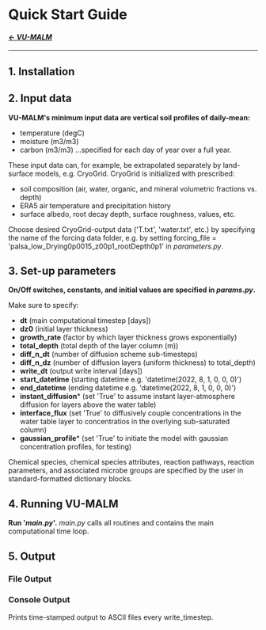 
# Quick Start Guide

#### _[&larr; VU-MALM](vu_malm.md)_

---

## 1. Installation

## 2. Input data

**VU-MALM's minimum input data are vertical soil profiles of daily-mean:** 
- temperature (degC)
- moisture (m3/m3)
- carbon (m3/m3)
...specified for each day of year over a full year.

These input data can, for example, be extrapolated separately by land-surface models, e.g. CryoGrid.
CryoGrid is initialized with prescribed:
- soil composition (air, water, organic, and mineral volumetric fractions vs. depth)
- ERA5 air temperature and precipitation history
- surface albedo, root decay depth, surface roughness, values, etc.

Choose desired CryoGrid-output data ('T.txt', 'water.txt', etc.) by specifying the name of the forcing data folder, e.g. by setting forcing_file = 'palsa_low_Drying0p0015_z00p1_rootDepth0p1' in _parameters.py_.

## 3. Set-up parameters

**On/Off switches, constants, and initial values are specified in _params.py_.**

Make sure to specify:
  - **dt** (main computational timestep [days])
  - **dz0** (initial layer thickness)
  - **growth_rate** (factor by which layer thickness grows exponentially)
  - **total_depth** (total depth of the layer column (m))
  - **diff_n_dt** (number of diffusion scheme sub-timesteps)
  - **diff_n_dz** (number of diffusion layers (uniform thickness) to total_depth)
  - **write_dt** (output write interval [days])
  - **start_datetime** (starting datetime e.g. 'datetime(2022, 8, 1, 0, 0, 0)')
  - **end_datetime** (ending datetime e.g. 'datetime(2022, 8, 1, 0, 0, 0)')
  - **instant_diffusion*** (set 'True' to assume instant layer-atmosphere diffusion for layers above the water table)
  - **interface_flux** (set 'True' to diffusively couple concentrations in the water table layer to concentratios in the overlying sub-saturated column)
  - **gaussian_profile*** (set 'True' to initiate the model with gaussian concentration profiles, for testing)

Chemical species, chemical species attributes, reaction pathways, reaction parameters, and associated microbe groups are specified by the user in standard-formatted dictionary blocks.

## 4. Running VU-MALM

**Run '_main.py_'.** 
_main.py_ calls all routines and contains the main computational time loop.

## 5. Output

  ### File Output

  ### Console Output

  Prints time-stamped output to ASCII files every write_timestep.
